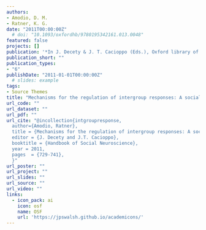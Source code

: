 ```yaml
---
authors:
- Amodio, D. M.
- Ratner, K. G. 
date: "2011T00:00:00Z"
  # doi: "10.1093/oxfordhb/9780195342161.013.0048"
featured: false
projects: []
publication: '*In J. Decety & J. T. Cacioppo (Eds.), Oxford library of psychology. The Oxford handbook of social neuroscience (p. 729–741). Oxford University Press*'
publication_short: ""
publication_types:
- "6"
publishDate: "2011-01-01T00:00:00Z"
  # slides: example
tags:
- Source Themes
title: "Mechanisms for the regulation of intergroup responses: A social neuroscience analysis"
url_code: ""
url_dataset: ""
url_pdf: ""
url_cite: "@incollection{intgroupresponse,
  author={Amodio, Ratner},
  title = {Mechanisms for the regulation of intergroup responses: A social neuroscience analysis},
  editor = {J. Decety and J.T. Cacioppo},
  booktitle = {Handbook of Social Neuroscience},
  year = 2011,
  pages  = {729-741},
  }"
url_poster: ""
url_project: ""
url_slides: ""
url_source: ""
url_video: ""
links:
  - icon_pack: ai
    icon: osf
    name: OSF
    url: 'https://jpswalsh.github.io/academicons/'
---
```


